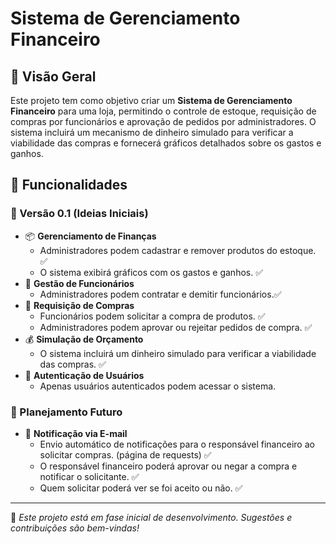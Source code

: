 # Sistema de Gerenciamento Financeiro

## 📌 Visão Geral
Este projeto tem como objetivo criar um **Sistema de Gerenciamento Financeiro** para uma loja, permitindo o controle de estoque, requisição de compras por funcionários e aprovação de pedidos por administradores. O sistema incluirá um mecanismo de dinheiro simulado para verificar a viabilidade das compras e fornecerá gráficos detalhados sobre os gastos e ganhos.

## 🚀 Funcionalidades
### 🔹 Versão 0.1 (Ideias Iniciais)
- 📦 **Gerenciamento de Finanças**
  - Administradores podem cadastrar e remover produtos do estoque. ✅
  - O sistema exibirá gráficos com os gastos e ganhos. ✅
- 🏢 **Gestão de Funcionários**
  - Administradores podem contratar e demitir funcionários.✅ 
- 🛒 **Requisição de Compras**
  - Funcionários podem solicitar a compra de produtos. ✅
  - Administradores podem aprovar ou rejeitar pedidos de compra. ✅ 
- 💰 **Simulação de Orçamento**
  - O sistema incluirá um dinheiro simulado para verificar a viabilidade das compras. ✅ 
- 🔐 **Autenticação de Usuários**
  - Apenas usuários autenticados podem acessar o sistema. 


### 🔮 Planejamento Futuro
- 📧 **Notificação via E-mail**
  - Envio automático de notificações para o responsável financeiro ao  solicitar compras. (página de requests) ✅
  - O responsável financeiro poderá aprovar ou negar a compra e notificar o solicitante. ✅
  - Quem solicitar poderá ver se foi aceito ou não. ✅

---
📢 *Este projeto está em fase inicial de desenvolvimento. Sugestões e contribuições são bem-vindas!*
